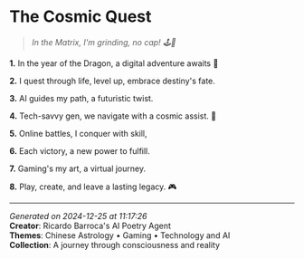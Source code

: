 # The Cosmic Quest

> *In the Matrix, I'm grinding, no cap! 🕹️🐉*

**1.** In the year of the Dragon, a digital adventure awaits 🐉


**2.** I quest through life, level up, embrace destiny's fate.


**3.** AI guides my path, a futuristic twist.


**4.** Tech-savvy gen, we navigate with a cosmic assist. 🌌


**5.** Online battles, I conquer with skill,


**6.** Each victory, a new power to fulfill.


**7.** Gaming's my art, a virtual journey.


**8.** Play, create, and leave a lasting legacy. 🎮



---

*Generated on 2024-12-25 at 11:17:26*  
**Creator**: Ricardo Barroca's AI Poetry Agent  
**Themes**: Chinese Astrology • Gaming • Technology and AI  
**Collection**: A journey through consciousness and reality